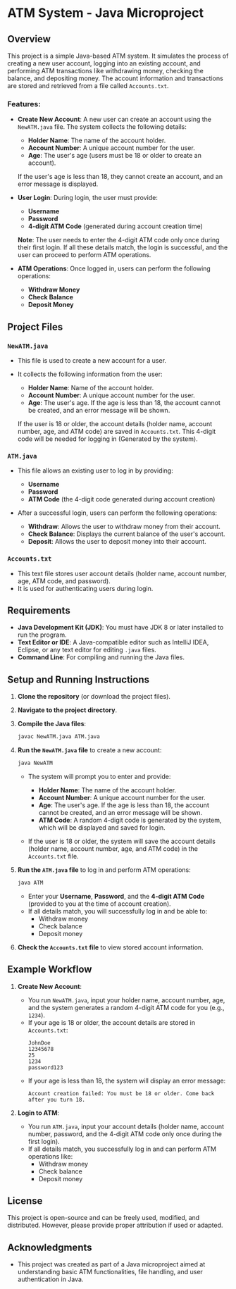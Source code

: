 # ATM System - Java Microproject

## Overview
This project is a simple Java-based ATM system. It simulates the process of creating a new user account, logging into an existing account, and performing ATM transactions like withdrawing money, checking the balance, and depositing money. The account information and transactions are stored and retrieved from a file called `Accounts.txt`.

### Features:
- **Create New Account**: A new user can create an account using the `NewATM.java` file. The system collects the following details:
  - **Holder Name**: The name of the account holder.
  - **Account Number**: A unique account number for the user.
  - **Age**: The user's age (users must be 18 or older to create an account).
  
  If the user's age is less than 18, they cannot create an account, and an error message is displayed.
  
- **User Login**: During login, the user must provide:
  - **Username**
  - **Password**
  - **4-digit ATM Code** (generated during account creation time)
  
  **Note**: The user needs to enter the 4-digit ATM code only once during their first login. If all these details match, the login is successful, and the user can proceed to perform ATM operations.
  
- **ATM Operations**: Once logged in, users can perform the following operations:
  - **Withdraw Money**
  - **Check Balance**
  - **Deposit Money**

## Project Files

### `NewATM.java`
- This file is used to create a new account for a user.
- It collects the following information from the user:
  - **Holder Name**: Name of the account holder.
  - **Account Number**: A unique account number for the user.
  - **Age**: The user's age. If the age is less than 18, the account cannot be created, and an error message will be shown.
  
  If the user is 18 or older, the account details (holder name, account number, age, and ATM code) are saved in `Accounts.txt`. This 4-digit code will be needed for logging in (Generated by the system).

### `ATM.java`
- This file allows an existing user to log in by providing:
  - **Username**
  - **Password**
  - **ATM Code** (the 4-digit code generated during account creation)
  
- After a successful login, users can perform the following operations:
  - **Withdraw**: Allows the user to withdraw money from their account.
  - **Check Balance**: Displays the current balance of the user's account.
  - **Deposit**: Allows the user to deposit money into their account.

### `Accounts.txt`
- This text file stores user account details (holder name, account number, age, ATM code, and password).
- It is used for authenticating users during login.

## Requirements

- **Java Development Kit (JDK)**: You must have JDK 8 or later installed to run the program.
- **Text Editor or IDE**: A Java-compatible editor such as IntelliJ IDEA, Eclipse, or any text editor for editing `.java` files.
- **Command Line**: For compiling and running the Java files.

## Setup and Running Instructions

1. **Clone the repository** (or download the project files).

2. **Navigate to the project directory**.

3. **Compile the Java files**:
    ```bash
    javac NewATM.java ATM.java
    ```

4. **Run the `NewATM.java` file** to create a new account:
    ```bash
    java NewATM
    ```
    - The system will prompt you to enter and provide:
      - **Holder Name**: The name of the account holder.
      - **Account Number**: A unique account number for the user.
      - **Age**: The user's age. If the age is less than 18, the account cannot be created, and an error message will be shown.
      - **ATM Code**: A random 4-digit code is generated by the system, which will be displayed and saved for login.
      
    - If the user is 18 or older, the system will save the account details (holder name, account number, age, and ATM code) in the `Accounts.txt` file.

5. **Run the `ATM.java` file** to log in and perform ATM operations:
    ```bash
    java ATM
    ```
    - Enter your **Username**, **Password**, and the **4-digit ATM Code** (provided to you at the time of account creation).
    - If all details match, you will successfully log in and be able to:
      - Withdraw money
      - Check balance
      - Deposit money

6. **Check the `Accounts.txt` file** to view stored account information.

## Example Workflow

1. **Create New Account**:
   - You run `NewATM.java`, input your holder name, account number, age, and the system generates a random 4-digit ATM code for you (e.g., `1234`).
   - If your age is 18 or older, the account details are stored in `Accounts.txt`:
     ```
     JohnDoe
     12345678 
     25 
     1234 
     password123
     ```
   - If your age is less than 18, the system will display an error message:
     ```
     Account creation failed: You must be 18 or older. Come back after you turn 18.
     ```

2. **Login to ATM**:
   - You run `ATM.java`, input your account details (holder name, account number, password, and the 4-digit ATM code only once during the first login).
   - If all details match, you successfully log in and can perform ATM operations like:
     - Withdraw money
     - Check balance
     - Deposit money

## License

This project is open-source and can be freely used, modified, and distributed. However, please provide proper attribution if used or adapted.

## Acknowledgments

- This project was created as part of a Java microproject aimed at understanding basic ATM functionalities, file handling, and user authentication in Java.
